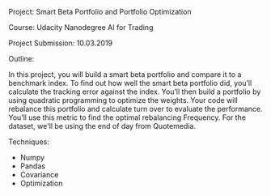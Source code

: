 Project: Smart Beta Portfolio and Portfolio Optimization

Course: Udacity Nanodegree AI for Trading

Project Submission: 10.03.2019

Outline:

In this project, you will build a smart beta portfolio and compare it to a benchmark index. To find out how well the smart beta portfolio did, you’ll calculate the tracking error against the index. You’ll then build a portfolio by using quadratic programming to optimize the weights. Your code will rebalance this portfolio and calculate turn over to evaluate the performance. You’ll use this metric to find the optimal rebalancing Frequency. For the dataset, we'll be using the end of day from Quotemedia.

Techniques:
- Numpy
- Pandas
- Covariance
- Optimization

